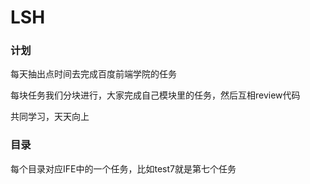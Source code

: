 # LSH 

### 计划

每天抽出点时间去完成百度前端学院的任务

每块任务我们分块进行，大家完成自己模块里的任务，然后互相review代码

共同学习，天天向上

### 目录

每个目录对应IFE中的一个任务，比如test7就是第七个任务

